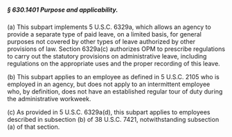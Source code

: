 ##### § 630.1401 Purpose and applicability. #####

(a) This subpart implements 5 U.S.C. 6329a, which allows an agency to provide a separate type of paid leave, on a limited basis, for general purposes not covered by other types of leave authorized by other provisions of law. Section 6329a(c) authorizes OPM to prescribe regulations to carry out the statutory provisions on administrative leave, including regulations on the appropriate uses and the proper recording of this leave.

(b) This subpart applies to an employee as defined in 5 U.S.C. 2105 who is employed in an agency, but does not apply to an intermittent employee who, by definition, does not have an established regular tour of duty during the administrative workweek.

(c) As provided in 5 U.S.C. 6329a(d), this subpart applies to employees described in subsection (b) of 38 U.S.C. 7421, notwithstanding subsection (a) of that section.